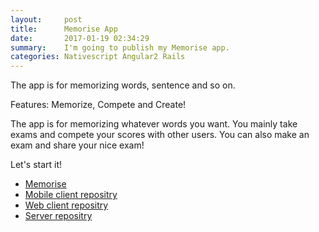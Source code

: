 ```yaml
---
layout:     post
title:      Memorise App
date:       2017-01-19 02:34:29
summary:    I'm going to publish my Memorise app.
categories: Nativescript Angular2 Rails
---
```


The app is for memorizing words, sentence and so on.

Features:
Memorize, Compete and Create!

The app is for memorizing whatever words you want.
You mainly take exams and compete your scores with other users.
You can also make an exam and share your nice exam!

Let's start it!

* [Memorise](https://memoriseword.com/)
* [Mobile client repositry](https://github.com/ikuto0608/mwa_client_mobile)
* [Web client repositry](https://github.com/ikuto0608/mwa_client)
* [Server repositry](https://github.com/ikuto0608/mwa_server)
